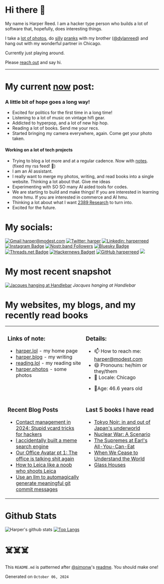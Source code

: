 # Hi there 👋

<!-- bio starts -->

My name is Harper Reed. I am a hacker type person who builds a lot of software that, hopefully, does interesting things.

I take a [lot of photos](https://harper.photos), do [silly](http://www.zebraprank.com/) [pranks](https://www.boyhoodhome.com/) with my brother ([@dylanreed](http://twitter.com/dylanreed)) and hang out with my wonderful partner in Chicago.

Currently just playing around.

Please [reach out](mailto:harper@modest.com) and say hi.

---

# My current [now](https://harperreed.com/now) post:

<!-- now starts -->

<h3 id="a-little-bit-of-hope-goes-a-long-way">A little bit of hope goes a long way!</h3>
<ul>
<li>Excited for politics for the first time in a long time!</li>
<li>Listening to a lot of music on vintage hifi gear.</li>
<li>Addicted to hyperpop, and a lot of new hip hop.</li>
<li>Reading a lot of books. Send me your recs.</li>
<li>Started bringing my camera everywhere, again. Come get your photo taken.</li>
</ul>
<h4 id="working-on-a-lot-of-tech-projects">Working on a lot of tech projects</h4>
<ul>
<li>Trying to blog a lot more and at a regular cadence. Now with <a href="https://harper.blog/notes">notes</a>. (fixed my rss feed! 🎉)</li>
<li>I am an AI assistant.</li>
<li>I really want to merge my photos, writing, and read books into a single website. Thinking a lot about that. Give me ideas</li>
<li>Experimenting with SO SO many AI aided tools for codes.</li>
<li>We are starting to build and make things! If you are interested in learning more hmu. If you are interested in commerce and AI hmu.</li>
<li>Thinking a lot about what I want <a href="https://2389.ai" target="_blank">2389 Research</a> to turn into.</li>
<li>Excited for the future.</li>
</ul>

<!-- now ends -->

# My socials:

<!-- social starts -->
[![Gmail harper@modest.com](https://img.shields.io/badge/-harper@modest.com-c14438?style=flat&logo=Gmail&logoColor=white&link=mailto:harper@modest.com)](mailto:harper@modest.com)
[![Twitter: harper](https://img.shields.io/twitter/follow/harper?style=social)](https://twitter.com/harper)
[![Linkedin: harperreed](https://img.shields.io/badge/-harperreed-blue?style=flat&logo=Linkedin&logoColor=white&link=https://www.linkedin.com/in/harperreed/)](https://www.linkedin.com/in/harperreed/)
[![Instagram Badge](https://img.shields.io/badge/-@harperreed-purple?style=flat&logo=instagram&logoColor=white&link=https://instagram.com/harperreed/)](https://instagram.com/harperreed)
[![Nostr.band Followers](https://img.shields.io/nostr-band/followers/a2f3a098b48d2aca8fac582597be68604da34aa8ba7b7df237c442d67cdc3dad)](https://nostr.band/npub15te6px95354v4ravtqje00ngvpx6xj4ghfahmu3hc3pdvlxu8kkseeqc9m)
[![Bluesky Badge](https://img.shields.io/badge/%40harper.lol-grey?style=social&label=bluesky&labelColor=blue)](https://bsky.app/profile/harper.lol)
[![Threads.net Badge](https://img.shields.io/badge/%40harperreed-grey?style=social&label=threads&labelColor=blue)](https://www.threads.net/@harperreed)
[![Hackernews Badget](https://img.shields.io/hackernews/user-karma/harper)](https://news.ycombinator.com/user?id=harper)
[![GitHub harperreed](https://img.shields.io/github/followers/harperreed?label=follow&style=social)](https://github.com/harperreed)
[![](https://img.shields.io/github/stars/harperreed?style=social)](https://github.com/harperreed)

<!-- social ends -->

# My most recent snapshot

<!-- photos starts -->
[![Jacques hanging at Handlebar](https://harper.photos/photos/R0000706.jpeg/R0000706_hue5a00fb0c92094cf14db1a4d4e17c5ef_10097882_1200x0_resize_q75_lanczos.jpeg)](https://harper.photos/photos/R0000706.jpeg/) 
 *Jacques hanging at Handlebar*
<!-- photos ends -->

# My websites, my blogs, and my recently read books

<table><tr><td valign="top">

### Links of note:

<!-- links starts -->
- [harper.lol](http://harper.lol) - my home page
- [harper.blog](http://harper.blog) - my writing
- [reading.lol](http://reading.lol) - my reading site
- [harper.photos](http://harper.photos) - some photos



<!-- links ends -->

</td><td valign="top">

### Details:

<!-- details starts -->
- 📫 How to reach me: [harper@modest.com](mailto:harper@modest.com)
- 😄 Pronouns: he/him or they/them
- 📍 Locale: Chicago
<!-- age starts -->
- 👨Age: 46.6 years old
<!-- age ends -->
<!-- details ends -->

</td></tr><tr><td valign="top">

### Recent Blog Posts

<!-- blog starts -->
* [Contact management in 2024: Stupid vcard tricks for hackers](https://harper.blog/2024/07/31/contact-management-in-2024-stupid-vcard-tricks-for-hackers/)
* [I accidentally built a meme search engine](https://harper.blog/2024/04/12/i-accidentally-built-a-meme-search-engine/)
* [Our Office Avatar pt 1: The office is talking shit again](https://harper.blog/2024/03/26/our-office-avatar-pt-1-the-office-is-talking-shit-again/)
* [How to Leica like a noob who shoots Leica](https://harper.blog/2024/03/18/how-to-leica-like-a-noob-who-shoots-leica/)
* [Use an llm to automagically generate meaningful git commit messages](https://harper.blog/2024/03/11/use-an-llm-to-automagically-generate-meaningful-git-commit-messages/)
<!-- blog ends -->

</td><td valign="top">

### Last 5 books I have read

<!-- books starts -->
* [Tokyo Noir: in and out of Japan's underworld](https://reading.lol/books/tokyo-noir-in-and-out-of-japan-s-underworld/)
* [Nuclear War: A Scenario](https://reading.lol/books/nuclear-war-a-scenario/)
* [The Supremes at Earl's All-You-Can-Eat](https://reading.lol/books/the-supremes-at-earl-s-all-you-can-eat/)
* [When We Cease to Understand the World](https://reading.lol/books/when-we-cease-to-understand-the-world/)
* [Glass Houses](https://reading.lol/books/glass-houses/)
<!-- books ends -->

</td></tr></table>

# Github Stats

<!-- github_stats starts -->
![Harper's github stats](https://github-readme-stats.vercel.app/api?username=harperreed&show_icons=&private_count=true)
[![Top Langs](https://github-readme-stats.vercel.app/api/top-langs/?username=harperreed&layout=compact)]()

<!-- github_stats ends -->

# ☠️☠️☠️

This `README.md` is patterned after [@simonw](https://twitter.com/simonw)'s [readme](https://simonwillison.net/2020/Jul/10/self-updating-profile-readme/). You should make one!

<!-- date starts -->
Generated on `October 06, 2024`
<!-- date ends -->
